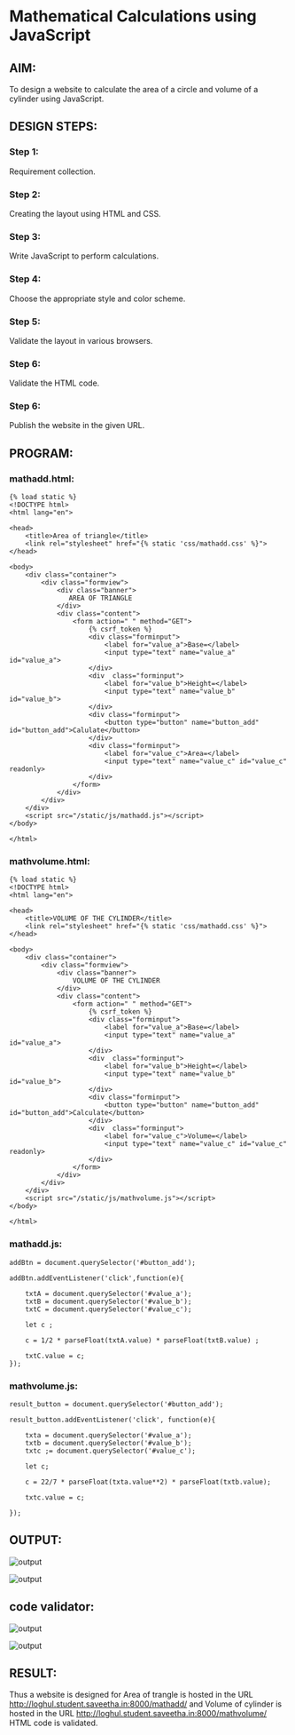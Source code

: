 # Mathematical Calculations using JavaScript
## AIM:
To design a website to calculate the area of a circle and volume of a cylinder using JavaScript.

## DESIGN STEPS:
### Step 1: 
Requirement collection.
### Step 2:
Creating the layout using HTML and CSS.
### Step 3:
Write JavaScript to perform calculations.
### Step 4:
Choose the appropriate style and color scheme.
### Step 5:
Validate the layout in various browsers.
### Step 6:
Validate the HTML code.
### Step 6:
Publish the website in the given URL.


## PROGRAM:

### mathadd.html:
```
{% load static %}
<!DOCTYPE html>
<html lang="en">

<head>
    <title>Area of triangle</title>
    <link rel="stylesheet" href="{% static 'css/mathadd.css' %}">
</head>

<body>
    <div class="container">
        <div class="formview">
            <div class="banner">
               AREA OF TRIANGLE
            </div>
            <div class="content">
                <form action=" " method="GET">
                    {% csrf_token %}
                    <div class="forminput">
                        <label for="value_a">Base=</label>
                        <input type="text" name="value_a" id="value_a">
                    </div>
                    <div  class="forminput">
                        <label for="value_b">Height=</label>
                        <input type="text" name="value_b" id="value_b">
                    </div>                     
                    <div class="forminput">
                        <button type="button" name="button_add" id="button_add">Calulate</button>
                    </div>
                    <div class="forminput">
                        <label for="value_c">Area=</label>
                        <input type="text" name="value_c" id="value_c" readonly>
                    </div>
                </form>
            </div>
        </div>
    </div>
    <script src="/static/js/mathadd.js"></script>
</body>

</html>
```

### mathvolume.html:
```
{% load static %}
<!DOCTYPE html>
<html lang="en">

<head>
    <title>VOLUME OF THE CYLINDER</title>
    <link rel="stylesheet" href="{% static 'css/mathadd.css' %}">
</head>

<body>
    <div class="container">
        <div class="formview">
            <div class="banner">
                VOLUME OF THE CYLINDER
            </div>
            <div class="content">
                <form action=" " method="GET">
                    {% csrf_token %}
                    <div class="forminput">
                        <label for="value_a">Base=</label>
                        <input type="text" name="value_a" id="value_a">
                    </div>
                    <div  class="forminput">
                        <label for="value_b">Height=</label>
                        <input type="text" name="value_b" id="value_b">
                    </div>                    
                    <div class="forminput">
                        <button type="button" name="button_add" id="button_add">Calculate</button>
                    </div>
                    <div  class="forminput">
                        <label for="value_c">Volume=</label>
                        <input type="text" name="value_c" id="value_c" readonly>
                    </div>                   
                </form>
            </div>
        </div>
    </div>
    <script src="/static/js/mathvolume.js"></script>
</body>

</html>
```

### mathadd.js:
```
addBtn = document.querySelector('#button_add');

addBtn.addEventListener('click',function(e){

    txtA = document.querySelector('#value_a');
    txtB = document.querySelector('#value_b');
    txtC = document.querySelector('#value_c');

    let c ;

    c = 1/2 * parseFloat(txtA.value) * parseFloat(txtB.value) ;

    txtC.value = c;
});
```

### mathvolume.js:
```
result_button = document.querySelector('#button_add');

result_button.addEventListener('click', function(e){

    txta = document.querySelector('#value_a');
    txtb = document.querySelector('#value_b');
    txtc ;= document.querySelector('#value_c');
    
    let c;

    c = 22/7 * parseFloat(txta.value**2) * parseFloat(txtb.value);

    txtc.value = c;

});
```

## OUTPUT:
![output](./static/img/1.png)

![output](./static/img/2.png)

## code validator:
![output](./static/img/3.png)

![output](./static/img/4.png)


## RESULT:
Thus a website is designed for Area of trangle is hosted in the URL http://loghul.student.saveetha.in:8000/mathadd/
and Volume of cylinder is hosted in the URL http://loghul.student.saveetha.in:8000/mathvolume/ HTML code is validated.